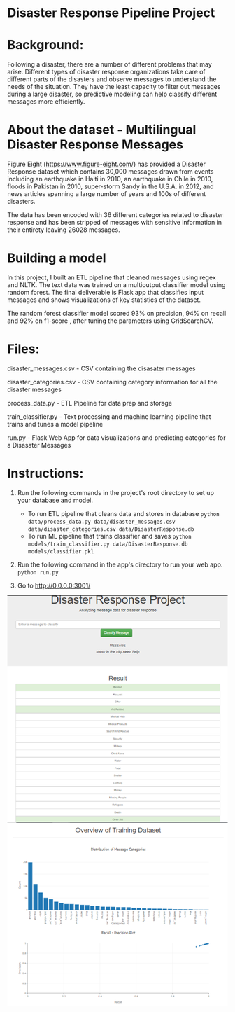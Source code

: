# Disaster Response Pipeline Project

# Background:
Following a disaster, there are a number of different problems that may arise. Different types of disaster response organizations take care of different parts of the disasters and observe messages to understand the needs of the situation. They have the least capacity to filter out messages during a large disaster, so predictive modeling can help classify different messages more efficiently.

# About the dataset - Multilingual Disaster Response Messages
Figure Eight (https://www.figure-eight.com/) has provided a Disaster Response dataset which contains 30,000 messages drawn from events including an earthquake in Haiti in 2010, an earthquake in Chile in 2010, floods in Pakistan in 2010, super-storm Sandy in the U.S.A. in 2012, and news articles spanning a large number of years and 100s of different disasters.

The data has been encoded with 36 different categories related to disaster response and has been stripped of messages with sensitive information in their entirety leaving 26028 messages.

# Building a model
In this project, I built an ETL pipeline that cleaned messages using regex and NLTK. The text data was trained on a multioutput classifier model using random forest. The final deliverable is Flask app that classifies input messages and shows visualizations of key statistics of the dataset.

The random forest classifier model scored 93% on precision, 94% on recall and 92% on f1-score , after tuning the parameters using GridSearchCV.

# Files:
disaster_messages.csv - CSV containing the disasater messages

disaster_categories.csv - CSV containing category information for all the disaster messages

process_data.py - ETL Pipeline for data prep and storage

train_classifier.py - Text processing and machine learning pipeline that trains and tunes a model pipeline

run.py - Flask Web App for data visualizations and predicting categories for a Disasater Messages

# Instructions:
1. Run the following commands in the project's root directory to set up your database and model.

    - To run ETL pipeline that cleans data and stores in database
        `python data/process_data.py data/disaster_messages.csv data/disaster_categories.csv data/DisasterResponse.db`
    - To run ML pipeline that trains classifier and saves
        `python models/train_classifier.py data/DisasterResponse.db models/classifier.pkl`

2. Run the following command in the app's directory to run your web app.
    `python run.py`

3. Go to http://0.0.0.0:3001/

![Image of Header](https://github.com/RashmiKhade/Udacity-DS-NanoDegree-DisasterResponce/blob/master/PredictCategory.PNG)
![Image of Plots](https://github.com/RashmiKhade/Udacity-DS-NanoDegree-DisasterResponce/blob/master/Plots.PNG)
